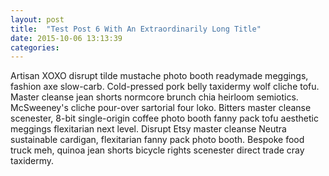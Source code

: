 ```yaml
---
layout: post
title:  "Test Post 6 With An Extraordinarily Long Title"
date: 2015-10-06 13:13:39
categories:
---
```

Artisan XOXO disrupt tilde mustache photo booth readymade meggings, fashion axe slow-carb. Cold-pressed pork belly taxidermy wolf cliche tofu. Master cleanse jean shorts normcore brunch chia heirloom semiotics. McSweeney's cliche pour-over sartorial four loko. Bitters master cleanse scenester, 8-bit single-origin coffee photo booth fanny pack tofu aesthetic meggings flexitarian next level. Disrupt Etsy master cleanse Neutra sustainable cardigan, flexitarian fanny pack photo booth. Bespoke food truck meh, quinoa jean shorts bicycle rights scenester direct trade cray taxidermy.